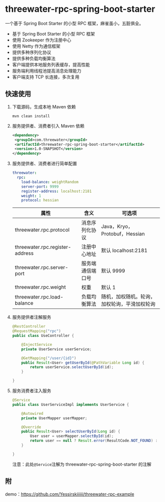 # threewater-rpc-spring-boot-starter
一个基于 Spring Boot Starter 的小型 RPC 框架，麻雀虽小，五脏俱全。
* 基于 Spring Boot Starter 的小型 RPC 框架
* 使用 Zookeeper 作为注册中心
* 使用 Netty 作为通信框架
* 提供多种序列化协议
* 提供多种负载均衡算法
* 客户端提供本地服务列表缓存，提高性能
* 服务端利用线程池提高消息处理能力
* 客户端支持 TCP 长连接，多次复用
## 快速使用
1. 下载源码，生成本地 Maven 依赖

   ```shell
   mvn clean install
   ```

2. 服务提供者、消费者引入 Maven 依赖

   ```xml
   <dependency>
   	<groupId>com.threewater</groupId>
   	<artifactId>threewater-rpc-spring-boot-starter</artifactId>
   	<version>1.0-SNAPSHOT</version>
   </dependency>
   ```

3. 服务提供者、消费者进行简单配置

   ```yaml
   threewater:
     rpc:
       load-balance: weightRandom
       server-port: 9999
       register-address: localhost:2181
       weight: 1
       protocol: hessian
   ```

   | 属性                            | 含义             | 可选项                                       |
   | ------------------------------- | ---------------- | -------------------------------------------- |
   | threewater.rpc.protocol         | 消息序列化协议   | Java，Kryo，Protobuf，Hessian                |
   | threewater.rpc.register-address | 注册中心地址     | 默认 localhost:2181                          |
   | threewater.rpc.server-port      | 服务端通信端口号 | 默认 9999                                    |
   | threewater.rpc.weight           | 权重             | 默认 1                                       |
   | threewater.rpc.load-balance     | 负载均衡算法     | 随机，加权随机。轮询，加权轮询，平滑加权轮询 |

4. 服务提供者注解服务

   ```java
   @RestController
   @RequestMapping("rpc")
   public class UseController {
   
       @InjectService
       private UserService userService;
   
       @GetMapping("/user/{id}")
       public Result<User> getUserById(@PathVariable Long id) {
           return userService.selectUserById(id);
       }
   
   }
   ```

5. 服务消费者注入服务

   ```java
   @Service
   public class UserServiceImpl implements UserService {
   
       @Autowired
       private UserMapper userMapper;
   
       @Override
       public Result<User> selectUserById(Long id) {
           User user = userMapper.selectById(id);
           return user == null ? Result.error(ResultCode.NOT_FOUND) : Result.success(user);
       }
   
   }
   ```

   注意：此处`@Service`注解为 threewater-rpc-spring-boot-starter 的注解
## 附
demo：https://github.com/Yessirskiiiiii/threewater-rpc-example
